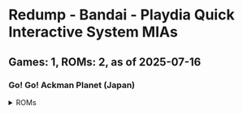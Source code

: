 # Redump - Bandai - Playdia Quick Interactive System MIAs
## Games: 1, ROMs: 2, as of 2025-07-16

### Go! Go! Ackman Planet (Japan)
<details>
<summary>ROMs</summary>

- Go! Go! Ackman Planet (Japan) (Track 1).bin, CRC: 1cbf2c16
- Go! Go! Ackman Planet (Japan) (Track 2).bin, CRC: f1974e93
</details>

